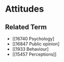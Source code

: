 # Attitudes  

## Related Term

- [[16740 Psychology]
- [[16847 Public opinion]
- [[1933 Behaviour]
- [[15457 Perceptions]]  

